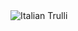 <DOCTYPE html>
<html>
<img src="[pic_trulli.jpg](https://upload.wikimedia.org/wikipedia/commons/4/41/Sunflower_from_Silesia2.jpg)" alt="Italian Trulli">
</html>
